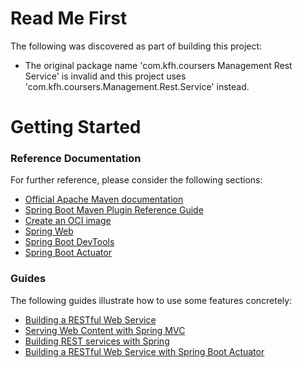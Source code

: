 # Read Me First
The following was discovered as part of building this project:

* The original package name 'com.kfh.coursers Management Rest Service' is invalid and this project uses 'com.kfh.coursers.Management.Rest.Service' instead.

# Getting Started

### Reference Documentation
For further reference, please consider the following sections:

* [Official Apache Maven documentation](https://maven.apache.org/guides/index.html)
* [Spring Boot Maven Plugin Reference Guide](https://docs.spring.io/spring-boot/docs/3.1.2/maven-plugin/reference/html/)
* [Create an OCI image](https://docs.spring.io/spring-boot/docs/3.1.2/maven-plugin/reference/html/#build-image)
* [Spring Web](https://docs.spring.io/spring-boot/docs/3.1.2/reference/htmlsinge/index.html#web)
* [Spring Boot DevTools](https://docs.spring.io/spring-boot/docs/3.1.2/reference/htmlsinge/index.html#using.devtools)
* [Spring Boot Actuator](https://docs.spring.io/spring-boot/docs/3.1.2/reference/htmlsinge/index.html#actuator)

### Guides
The following guides illustrate how to use some features concretely:

* [Building a RESTful Web Service](https://spring.io/guides/gs/rest-service/)
* [Serving Web Content with Spring MVC](https://spring.io/guides/gs/serving-web-content/)
* [Building REST services with Spring](https://spring.io/guides/tutorials/rest/)
* [Building a RESTful Web Service with Spring Boot Actuator](https://spring.io/guides/gs/actuator-service/)

